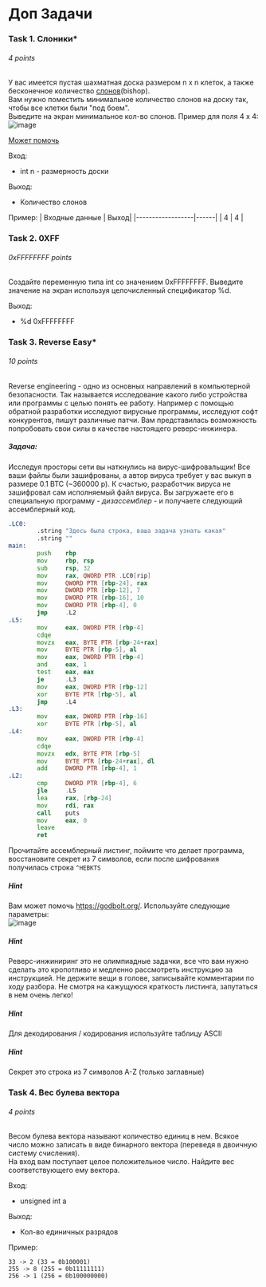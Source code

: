 # Доп Задачи

### Task 1. Слоники*
###### 4 points

У вас имеется пустая шахматная доска размером n x n клеток, а также бесконечное количество [слонов](https://ru.wikipedia.org/wiki/%D0%A1%D0%BB%D0%BE%D0%BD_(%D1%88%D0%B0%D1%85%D0%BC%D0%B0%D1%82%D1%8B))(bishop).  
Вам нужно поместить минимальное количество слонов на доску так, чтобы все клетки были "под боем".  
Выведите на экран минимальное кол-во слонов.
Пример для поля 4 x 4:  
![image](https://user-images.githubusercontent.com/23273750/110202343-781a8780-7e9a-11eb-992f-918e6694a3ca.png)

[Может помочь](https://lichess.org/editor/8/8/8/8/8/8/8/8_w_-_-_0_1)

Вход: 
 - int n - размерность доски

Выход:
 - Количество слонов

Пример:
 | Входные данные  | Выход|
|------------------|------|
| 4 | 4 |


### Task 2. 0XFF
###### 0xFFFFFFFF points

Создайте переменную типа int со значением 0xFFFFFFFF. Выведите значение на экран используя целочисленный спецификатор %d.

Выход:
 - %d 0xFFFFFFFF

### Task 3. Reverse Easy*
###### 10 points

Reverse engineering - одно из основных направлений в компьютерной безопасности. Так называется исследование какого либо устройства или программы с целью понять ее работу. Например с помощью обратной разработки исследуют вирусные программы, исследуют софт конкурентов, пишут различные патчи. Вам представилась возможность попробовать свои силы в качестве настоящего реверс-инжинера.  

##### Задача:  
Исследуя просторы сети вы наткнулись на вирус-шифровальщик! Все ваши файлы были зашифрованы, а автор вируса требует у вас выкуп в размере 0.1 BTC (~360000 р). К счастью, разработчик вируса не зашифровал сам исполняемый файл вируса. Вы загружаете его в специальную программу - _дизассемблер_ - и получаете следующий ассемблерный код.

```asm
.LC0:
        .string "Здесь была строка, ваша задача узнать какая"
        .string ""
main:
        push    rbp
        mov     rbp, rsp
        sub     rsp, 32
        mov     rax, QWORD PTR .LC0[rip]
        mov     QWORD PTR [rbp-24], rax
        mov     DWORD PTR [rbp-12], 7
        mov     DWORD PTR [rbp-16], 10
        mov     DWORD PTR [rbp-4], 0
        jmp     .L2
.L5:
        mov     eax, DWORD PTR [rbp-4]
        cdqe
        movzx   eax, BYTE PTR [rbp-24+rax]
        mov     BYTE PTR [rbp-5], al
        mov     eax, DWORD PTR [rbp-4]
        and     eax, 1
        test    eax, eax
        je      .L3
        mov     eax, DWORD PTR [rbp-12]
        xor     BYTE PTR [rbp-5], al
        jmp     .L4
.L3:
        mov     eax, DWORD PTR [rbp-16]
        xor     BYTE PTR [rbp-5], al
.L4:
        mov     eax, DWORD PTR [rbp-4]
        cdqe
        movzx   edx, BYTE PTR [rbp-5]
        mov     BYTE PTR [rbp-24+rax], dl
        add     DWORD PTR [rbp-4], 1
.L2:
        cmp     DWORD PTR [rbp-4], 6
        jle     .L5
        lea     rax, [rbp-24]
        mov     rdi, rax
        call    puts
        mov     eax, 0
        leave
        ret
```

Прочитайте ассемблерный листинг, поймите что делает программа, восстановите секрет из 7 символов, если после шифрования получилась строка `^HEBKTS`

##### Hint

Вам может помочь https://godbolt.org/. Используйте следующие параметры:  
![image](https://user-images.githubusercontent.com/23273750/110287528-41b74680-8019-11eb-9a8c-7bebcb05343d.png)

##### Hint

Реверс-инжиниринг это не олимпиадные задачки, все что вам нужно сделать это кропотливо и медленно рассмотреть инструкцию за инструкцией. Не держите вещи в голове, записывайте комментарии по ходу разбора. Не смотря на кажущуюся краткость листинга, запутаться в нем очень легко!

##### Hint

Для декодирования / кодирования используйте таблицу ASCII

##### Hint

Секрет это строка из 7 символов A-Z (только заглавные)

### Task 4. Вес булева вектора
###### 4 points

Весом булева вектора называют количество единиц в нем. Всякое число можно записать в виде бинарного вектора (переведя в двоичную систему счисления).  
На вход вам поступает целое положительное число. Найдите вес соответствующего ему вектора.

Вход: 
 - unsigned int a

Выход:
 - Кол-во единичных разрядов

Пример:

```
33 -> 2 (33 = 0b100001)
255 -> 8 (255 = 0b11111111)
256 -> 1 (256 = 0b100000000)
```
